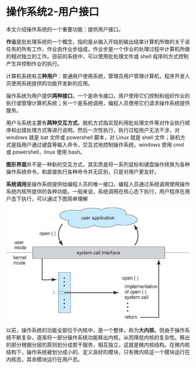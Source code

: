 # 操作系统2-用户接口


本文介绍操作系统的一个重要功能：提供用户接口。

<!--more-->

**作业**是批处理系统的一个概念，指的是从输入开始到输出结束计算机所做的关于该任务的所有工作，作业由作业步组成，作业步是一个作业的处理过程中计算机所做的相对独立的工作。目前的系统中，可以使用批处理文件或 shell 程序的方式控制产生并控制作业的执行。

计算机系统有**三种用户**：普通用户使用系统，管理员用户管理计算机，程序开发人员使用系统提供的功能开发新的应用。

操作系统为用户提供**两种接口**。一个是命令接口，用户使用它们控制和组织作业的执行或管理计算机系统；另一个是系统调用，编程人员使用它们请求操作系统提供服务。

用户与系统主要有**两种交互方式**。脱机方式指实现利用批处理文件等对作业执行顺序和出错处理方式等进行说明，然后一次性执行，执行过程用户无法干涉，对 windows 就是 bat 文件或 powershell 脚本，对 Linux 就是 shell 文件；联机方式是指用户通过键盘等输入命令，交互式地控制操作系统，windows 使用 cmd 或 powershell，linux 使用 bash。

**图形界面**并不是一种新的交互方式，其实质是将一系列鼠标和键盘操作转换为各种操作系统命令，和直接执行各种命令并无区别，只是对用户更友好。

**系统调用**是操作系统提供给编程人员的唯一接口，编程人员通过系统调用使用操作系统内核所提供的各种功能。一般来说，系统调用在核心态下执行，用户程序在用户态下执行，可以通过下图简单理解

![系统调用图解](/images/操作系统2-用户接口/系统调用图解.png)

以前，操作系统的功能全部位于内核中，是一个整体，称为**大内核**。但由于操作系统不断复杂，逐渐将一部分操作系统功能移出内核，从而降低内核的复杂性。移出的部分根据分层的原则划分成若干服务，相互独立，这就是微内核结构。在微内核结构下，操作系统被划分成小的、定义良好的模块，只有微内核这一个模块运行在内核态，其余模块运行在用户态。
